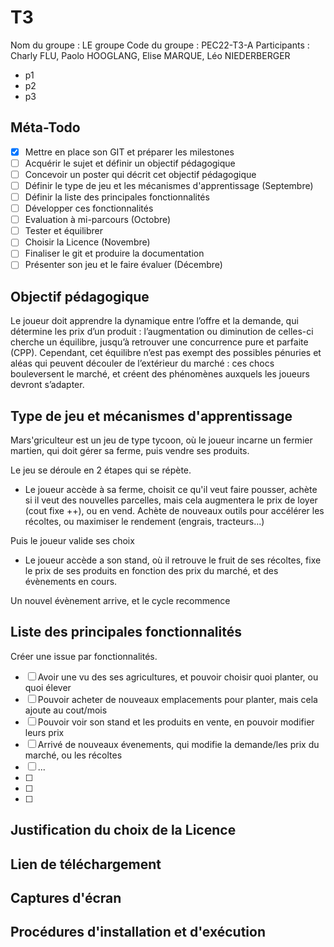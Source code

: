 # T3

Nom du groupe : LE groupe
Code du groupe : PEC22-T3-A
Participants : Charly FLU, Paolo HOOGLANG, Elise MARQUE, Léo NIEDERBERGER

- p1
- p2
- p3

## Méta-Todo

- [X] Mettre en place son GIT et préparer les milestones
- [ ] Acquérir le sujet et définir un objectif pédagogique
- [ ] Concevoir un poster qui décrit cet objectif pédagogique 
- [ ] Définir le type de jeu et les mécanismes d'apprentissage (Septembre)
- [ ] Définir la liste des principales fonctionnalités 
- [ ] Développer ces fonctionnalités 
- [ ] Evaluation à mi-parcours (Octobre)
- [ ] Tester et équilibrer 
- [ ] Choisir la Licence (Novembre)
- [ ] Finaliser le git et produire la documentation
- [ ] Présenter son jeu et le faire évaluer (Décembre)

## Objectif pédagogique

Le joueur doit apprendre la dynamique entre l’offre et la demande, qui détermine les prix d’un produit : l’augmentation ou diminution de celles-ci cherche un équilibre, jusqu’à retrouver une concurrence pure et parfaite (CPP). Cependant, cet équilibre n’est pas exempt des possibles pénuries et aléas qui peuvent découler de l’extérieur du marché : ces chocs bouleversent le marché, et créent des phénomènes auxquels les joueurs devront s’adapter. 

## Type de jeu et mécanismes d'apprentissage

Mars'griculteur est un jeu de type tycoon, où le joueur incarne un fermier martien, qui doit gérer sa ferme, puis vendre ses produits.

Le jeu se déroule en 2 étapes qui se répète.

- Le joueur accède à sa ferme, choisit ce qu'il veut faire pousser, achète si il veut des nouvelles parcelles, mais cela augmentera le prix de loyer (cout fixe ++), ou en vend. Achète de nouveaux outils pour accélérer les récoltes, ou maximiser le rendement (engrais, tracteurs...)

Puis le joueur valide ses choix

- Le joueur accède a son stand, où il retrouve le fruit de ses récoltes, fixe le prix de ses produits en fonction des prix du marché, et des évènements en cours.

Un nouvel évènement arrive, et le cycle recommence

## Liste des principales fonctionnalités

Créer une issue par fonctionnalités.

- [ ] Avoir une vu des ses agricultures, et pouvoir choisir quoi planter, ou quoi élever
- [ ] Pouvoir acheter de nouveaux emplacements pour planter, mais cela ajoute au cout/mois
- [ ] Pouvoir voir son stand et les produits en vente, en pouvoir modifier leurs prix
- [ ] Arrivé de nouveaux évenements, qui modifie la demande/les prix du marché, ou les récoltes
- [ ] ...
- [ ]
- [ ]
- [ ]

## Justification du choix de la Licence

## Lien de téléchargement

## Captures d'écran

## Procédures d'installation et d'exécution

